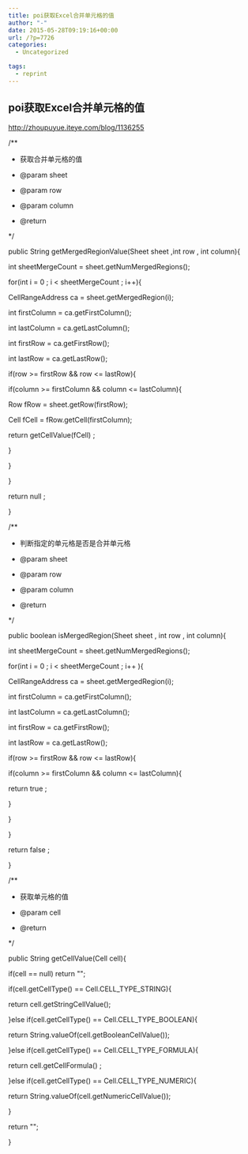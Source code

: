```yaml
---
title: poi获取Excel合并单元格的值
author: "-"
date: 2015-05-28T09:19:16+00:00
url: /?p=7726
categories:
  - Uncategorized

tags:
  - reprint
---
```

## poi获取Excel合并单元格的值
http://zhoupuyue.iteye.com/blog/1136255

/**
  
* 获取合并单元格的值
  
* @param sheet
  
* @param row
  
* @param column
  
* @return
  
*/
  
public String getMergedRegionValue(Sheet sheet ,int row , int column){
  
int sheetMergeCount = sheet.getNumMergedRegions();

for(int i = 0 ; i < sheetMergeCount ; i++){
  
CellRangeAddress ca = sheet.getMergedRegion(i);
  
int firstColumn = ca.getFirstColumn();
  
int lastColumn = ca.getLastColumn();
  
int firstRow = ca.getFirstRow();
  
int lastRow = ca.getLastRow();

if(row >= firstRow && row <= lastRow){

if(column >= firstColumn && column <= lastColumn){
  
Row fRow = sheet.getRow(firstRow);
  
Cell fCell = fRow.getCell(firstColumn);

return getCellValue(fCell) ;
  
}
  
}
  
}

return null ;
  
}

/**
  
* 判断指定的单元格是否是合并单元格
  
* @param sheet
  
* @param row
  
* @param column
  
* @return
  
*/
  
public boolean isMergedRegion(Sheet sheet , int row , int column){
  
int sheetMergeCount = sheet.getNumMergedRegions();

for(int i = 0 ; i < sheetMergeCount ; i++ ){
  
CellRangeAddress ca = sheet.getMergedRegion(i);
  
int firstColumn = ca.getFirstColumn();
  
int lastColumn = ca.getLastColumn();
  
int firstRow = ca.getFirstRow();
  
int lastRow = ca.getLastRow();

if(row >= firstRow && row <= lastRow){
  
if(column >= firstColumn && column <= lastColumn){

return true ;
  
}
  
}
  
}

return false ;
  
}

/**
  
* 获取单元格的值
  
* @param cell
  
* @return
  
*/
  
public String getCellValue(Cell cell){

if(cell == null) return "";

if(cell.getCellType() == Cell.CELL_TYPE_STRING){

return cell.getStringCellValue();

}else if(cell.getCellType() == Cell.CELL_TYPE_BOOLEAN){

return String.valueOf(cell.getBooleanCellValue());

}else if(cell.getCellType() == Cell.CELL_TYPE_FORMULA){

return cell.getCellFormula() ;

}else if(cell.getCellType() == Cell.CELL_TYPE_NUMERIC){

return String.valueOf(cell.getNumericCellValue());

}

return "";
  
}